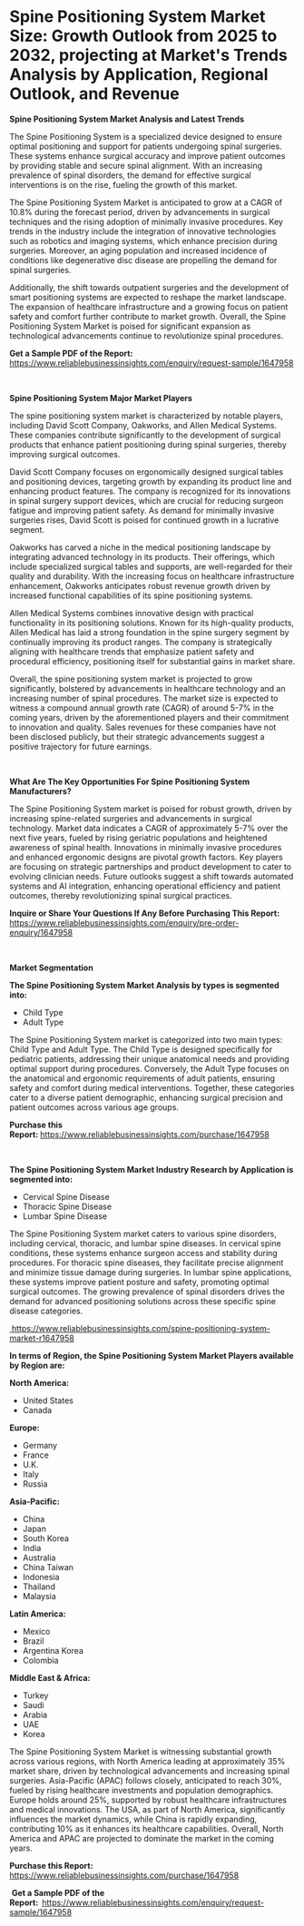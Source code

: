 <p><h1>Spine Positioning System Market Size: Growth Outlook from 2025 to 2032, projecting at Market's Trends Analysis by Application, Regional Outlook, and Revenue</h1></p><p><strong>Spine Positioning System Market Analysis and Latest Trends</strong></p>
<p><p>The Spine Positioning System is a specialized device designed to ensure optimal positioning and support for patients undergoing spinal surgeries. These systems enhance surgical accuracy and improve patient outcomes by providing stable and secure spinal alignment. With an increasing prevalence of spinal disorders, the demand for effective surgical interventions is on the rise, fueling the growth of this market.</p><p>The Spine Positioning System Market is anticipated to grow at a CAGR of 10.8% during the forecast period, driven by advancements in surgical techniques and the rising adoption of minimally invasive procedures. Key trends in the industry include the integration of innovative technologies such as robotics and imaging systems, which enhance precision during surgeries. Moreover, an aging population and increased incidence of conditions like degenerative disc disease are propelling the demand for spinal surgeries.</p><p>Additionally, the shift towards outpatient surgeries and the development of smart positioning systems are expected to reshape the market landscape. The expansion of healthcare infrastructure and a growing focus on patient safety and comfort further contribute to market growth. Overall, the Spine Positioning System Market is poised for significant expansion as technological advancements continue to revolutionize spinal procedures.</p></p>
<p><strong>Get a Sample PDF of the Report:&nbsp;</strong> <a href="https://www.reliablebusinessinsights.com/enquiry/request-sample/1647958?utm_campaign=1121&utm_medium=2&utm_source=Github&utm_content=ia&utm_term=13042025&utm_id=spine-positioning-system">https://www.reliablebusinessinsights.com/enquiry/request-sample/1647958</a></p>
<p>&nbsp;</p>
<p><strong>Spine Positioning System Major Market Players</strong></p>
<p><p>The spine positioning system market is characterized by notable players, including David Scott Company, Oakworks, and Allen Medical Systems. These companies contribute significantly to the development of surgical products that enhance patient positioning during spinal surgeries, thereby improving surgical outcomes.</p><p>David Scott Company focuses on ergonomically designed surgical tables and positioning devices, targeting growth by expanding its product line and enhancing product features. The company is recognized for its innovations in spinal surgery support devices, which are crucial for reducing surgeon fatigue and improving patient safety. As demand for minimally invasive surgeries rises, David Scott is poised for continued growth in a lucrative segment.</p><p>Oakworks has carved a niche in the medical positioning landscape by integrating advanced technology in its products. Their offerings, which include specialized surgical tables and supports, are well-regarded for their quality and durability. With the increasing focus on healthcare infrastructure enhancement, Oakworks anticipates robust revenue growth driven by increased functional capabilities of its spine positioning systems.</p><p>Allen Medical Systems combines innovative design with practical functionality in its positioning solutions. Known for its high-quality products, Allen Medical has laid a strong foundation in the spine surgery segment by continually improving its product ranges. The company is strategically aligning with healthcare trends that emphasize patient safety and procedural efficiency, positioning itself for substantial gains in market share.</p><p>Overall, the spine positioning system market is projected to grow significantly, bolstered by advancements in healthcare technology and an increasing number of spinal procedures. The market size is expected to witness a compound annual growth rate (CAGR) of around 5-7% in the coming years, driven by the aforementioned players and their commitment to innovation and quality. Sales revenues for these companies have not been disclosed publicly, but their strategic advancements suggest a positive trajectory for future earnings.</p></p>
<p>&nbsp;</p>
<p><strong>What Are The Key Opportunities For Spine Positioning System Manufacturers?</strong></p>
<p><p>The Spine Positioning System market is poised for robust growth, driven by increasing spine-related surgeries and advancements in surgical technology. Market data indicates a CAGR of approximately 5-7% over the next five years, fueled by rising geriatric populations and heightened awareness of spinal health. Innovations in minimally invasive procedures and enhanced ergonomic designs are pivotal growth factors. Key players are focusing on strategic partnerships and product development to cater to evolving clinician needs. Future outlooks suggest a shift towards automated systems and AI integration, enhancing operational efficiency and patient outcomes, thereby revolutionizing spinal surgical practices.</p></p>
<p><strong>Inquire or Share Your Questions If Any Before Purchasing This Report:</strong> <a href="https://www.reliablebusinessinsights.com/enquiry/pre-order-enquiry/1647958?utm_campaign=1121&utm_medium=2&utm_source=Github&utm_content=ia&utm_term=13042025&utm_id=spine-positioning-system">https://www.reliablebusinessinsights.com/enquiry/pre-order-enquiry/1647958</a></p>
<p>&nbsp;</p>
<p><strong>Market Segmentation</strong></p>
<p><strong>The Spine Positioning System Market Analysis by types is segmented into:</strong></p>
<p><ul><li>Child Type</li><li>Adult Type</li></ul></p>
<p><p>The Spine Positioning System market is categorized into two main types: Child Type and Adult Type. The Child Type is designed specifically for pediatric patients, addressing their unique anatomical needs and providing optimal support during procedures. Conversely, the Adult Type focuses on the anatomical and ergonomic requirements of adult patients, ensuring safety and comfort during medical interventions. Together, these categories cater to a diverse patient demographic, enhancing surgical precision and patient outcomes across various age groups.</p></p>
<p><strong>Purchase this Report:&nbsp;</strong><a href="https://www.reliablebusinessinsights.com/purchase/1647958?utm_campaign=1121&utm_medium=2&utm_source=Github&utm_content=ia&utm_term=13042025&utm_id=spine-positioning-system">https://www.reliablebusinessinsights.com/purchase/1647958</a></p>
<p>&nbsp;</p>
<p><strong>The Spine Positioning System Market Industry Research by Application is segmented into:</strong></p>
<p><ul><li>Cervical Spine Disease</li><li>Thoracic Spine Disease</li><li>Lumbar Spine Disease</li></ul></p>
<p><p>The Spine Positioning System market caters to various spine disorders, including cervical, thoracic, and lumbar spine diseases. In cervical spine conditions, these systems enhance surgeon access and stability during procedures. For thoracic spine diseases, they facilitate precise alignment and minimize tissue damage during surgeries. In lumbar spine applications, these systems improve patient posture and safety, promoting optimal surgical outcomes. The growing prevalence of spinal disorders drives the demand for advanced positioning solutions across these specific spine disease categories.</p></p>
<p><a href="https://www.reliablebusinessinsights.com/spine-positioning-system-market-r1647958?utm_campaign=1121&utm_medium=2&utm_source=Github&utm_content=ia&utm_term=13042025&utm_id=spine-positioning-system">&nbsp;https://www.reliablebusinessinsights.com/spine-positioning-system-market-r1647958</a></p>
<p><strong>In terms of Region, the Spine Positioning System Market Players available by Region are:</strong></p>
<p>
    <p> <strong> North America: </strong>
        <ul>
            <li>United States</li>
            <li>Canada</li>
        </ul>
        </p> 
    <p> <strong> Europe: </strong>
        <ul>
            <li>Germany</li>
            <li>France</li>
            <li>U.K.</li>
            <li>Italy</li>
            <li>Russia</li>
        </ul>
        </p> 
    <p> <strong> Asia-Pacific: </strong>
        <ul>
            <li>China</li>
            <li>Japan</li>
            <li>South Korea</li>
            <li>India</li>
            <li>Australia</li>
            <li>China Taiwan</li>
            <li>Indonesia</li>
            <li>Thailand</li>
            <li>Malaysia</li>
        </ul>
        </p> 
    <p> <strong> Latin America: </strong>
        <ul>
            <li>Mexico</li>
            <li>Brazil</li>
            <li>Argentina Korea</li>
            <li>Colombia</li>
        </ul>
        </p> 
    <p> <strong> Middle East & Africa: </strong>
        <ul>
            <li>Turkey</li>
            <li>Saudi</li>
            <li>Arabia</li>
            <li>UAE</li>
            <li>Korea</li>
        </ul>
    </p>
    </p>
<p><p>The Spine Positioning System Market is witnessing substantial growth across various regions, with North America leading at approximately 35% market share, driven by technological advancements and increasing spinal surgeries. Asia-Pacific (APAC) follows closely, anticipated to reach 30%, fueled by rising healthcare investments and population demographics. Europe holds around 25%, supported by robust healthcare infrastructures and medical innovations. The USA, as part of North America, significantly influences the market dynamics, while China is rapidly expanding, contributing 10% as it enhances its healthcare capabilities. Overall, North America and APAC are projected to dominate the market in the coming years.</p></p>
<p><strong>Purchase this Report: </strong><a href="https://www.reliablebusinessinsights.com/purchase/1647958?utm_campaign=1121&utm_medium=2&utm_source=Github&utm_content=ia&utm_term=13042025&utm_id=spine-positioning-system">https://www.reliablebusinessinsights.com/purchase/1647958</a></p>
<p>&nbsp;<strong>Get a Sample PDF of the Report:&nbsp;&nbsp;</strong><a href="https://www.reliablebusinessinsights.com/enquiry/request-sample/1647958?utm_campaign=1121&utm_medium=2&utm_source=Github&utm_content=ia&utm_term=13042025&utm_id=spine-positioning-system">https://www.reliablebusinessinsights.com/enquiry/request-sample/1647958</a></p>
<p><strong></strong></p>
<p><p></p><p></p><p></p></p>
